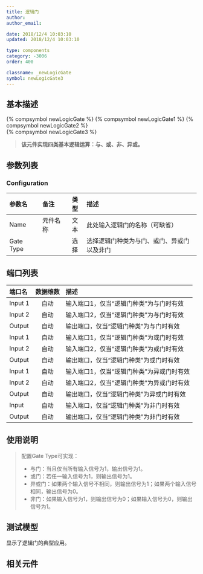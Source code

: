 ```yaml
---
title: 逻辑门
author: 
author_email:

date: 2018/12/4 10:03:10
updated: 2018/12/4 10:03:10

type: components
category: -3006
order: 400

classname: _newLogicGate
symbol: newLogicGate3
---
```

## 基本描述
{% compsymbol newLogicGate %}
{% compsymbol newLogicGate1 %}
{% compsymbol newLogicGate2 %}  
{% compsymbol newLogicGate3 %}

> **该元件实现四类基本逻辑运算：与、或、非、异或。**

## 参数列表
### Configuration
| 参数名 | 备注 | 类型 | 描述 |
| :--- | :--- | :--: | :--- |
| Name | 元件名称 | 文本 | 此处输入逻辑门的名称（可缺省） |
| Gate Type |  | 选择 | 选择逻辑门种类为与门、或门、异或门以及非门 |


## 端口列表

| 端口名 | 数据维数 | 描述 |
| :--- | :--:  | :--- |
| Input 1 | 自动 |输入端口1，仅当“逻辑门种类”为与门时有效 |                   
| Input 2 | 自动 |输入端口2，仅当“逻辑门种类”为与门时有效 |                   
| Output  | 自动 |输出端口，仅当“逻辑门种类”为与门时有效 |                   
| Input 1 | 自动 |输入端口1，仅当“逻辑门种类”为或门时有效 |                   
| Input 2 | 自动 |输入端口2，仅当“逻辑门种类”为或门时有效 |                   
| Output  | 自动 |输出端口，仅当“逻辑门种类”为或门时有效 |                   
| Input 1 | 自动 |输入端口1，仅当“逻辑门种类”为异或门时有效 |                   
| Input 2 | 自动 |输入端口2，仅当“逻辑门种类”为异或门时有效 |                   
| Output  | 自动 |输出端口，仅当“逻辑门种类”为异或门时有效 |                   
| Input   | 自动 |输入端口，仅当“逻辑门种类”为非门时有效 |                   
| Output  | 自动 |输出端口，仅当“逻辑门种类”为非门时有效 |                   

## 使用说明

> 配置Gate Type可实现：
> + 与门：当且仅当所有输入信号为1，输出信号为1。
> + 或门：若任一输入信号为1，则输出信号为1。
> + 异或门：如果两个输入信号不相同，则输出信号为1；如果两个输入信号相同，输出信号为0。
> + 非门：如果输入信号为1，则输出信号为0；如果输入信号为0，则输出信号为1。

## 测试模型
[<test name>](<test link>)显示了逻辑门的典型应用。

## 相关元件


